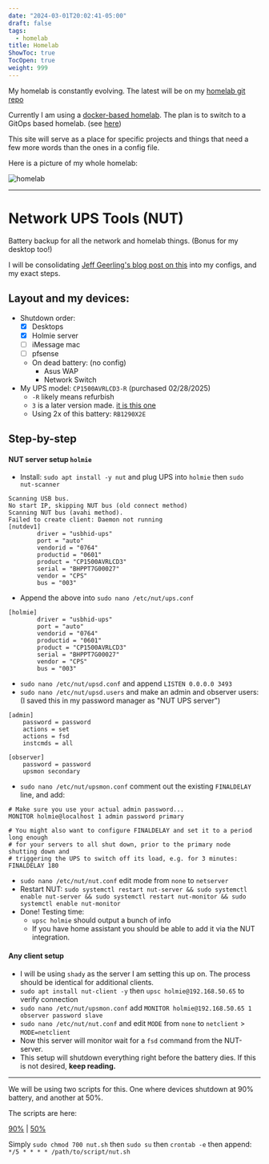 ```yaml
---
date: "2024-03-01T20:02:41-05:00"
draft: false
tags:
  - homelab
title: Homelab
ShowToc: true
TocOpen: true
weight: 999
---
```


My homelab is constantly evolving. The latest will be on my [homelab git repo](https://github.com/shadybraden/homelab)

Currently I am using a [docker-based homelab](https://github.com/shadybraden/homelab/tree/main/docker#docker-compose-based-homelab). The plan is to switch to a GitOps based homelab. (see [here](/articles/gitopshomelab/))

This site will serve as a place for specific projects and things that need a few more words than the ones in a config file.

Here is a picture of my whole homelab:

![homelab](/homelab.jpg)

---

# Network UPS Tools (NUT)

Battery backup for all the network and homelab things. (Bonus for my desktop too!)

I will be consolidating [Jeff Geerling's blog post on this](https://www.jeffgeerling.com/blog/2025/nut-on-my-pi-so-my-servers-dont-die) into my configs, and my exact steps.

## Layout and my devices:

- Shutdown order:
	- [x] Desktops
	- [x] Holmie server
	- [ ] iMessage mac
	- [ ] pfsense
	- On dead battery: (no config)
		- Asus WAP
		- Network Switch
- My UPS model: `CP1500AVRLCD3-R` (purchased 02/28/2025)
	- `-R` likely means refurbish 
	- `3` is a later version made. [it is this one](https://www.cyberpowersystems.com/product/ups/intelligent-lcd/cp1500avrlcd3/) 
	- Using 2x of this battery: `RB1290X2E` 

## Step-by-step

#### NUT server setup `holmie` 
- Install: `sudo apt install -y nut` and plug UPS into `holmie` then `sudo nut-scanner`

```shell
Scanning USB bus.
No start IP, skipping NUT bus (old connect method)
Scanning NUT bus (avahi method).
Failed to create client: Daemon not running
[nutdev1]
        driver = "usbhid-ups"
        port = "auto"
        vendorid = "0764"
        productid = "0601"
        product = "CP1500AVRLCD3"
        serial = "BHPPT7G00027"
        vendor = "CPS"
        bus = "003"
```

- Append the above into `sudo nano /etc/nut/ups.conf` 

```shell
[holmie]
        driver = "usbhid-ups"
        port = "auto"
        vendorid = "0764"
        productid = "0601"
        product = "CP1500AVRLCD3"
        serial = "BHPPT7G00027"
        vendor = "CPS"
        bus = "003"
```

- `sudo nano /etc/nut/upsd.conf` and append `LISTEN 0.0.0.0 3493` 
- `sudo nano /etc/nut/upsd.users` and make an admin and observer users: (I saved this in my password manager as "NUT UPS server")

```shell
[admin]
    password = password
    actions = set
    actions = fsd
    instcmds = all

[observer]
    password = password
    upsmon secondary
```

- `sudo nano /etc/nut/upsmon.conf` comment out the existing `FINALDELAY` line, and add:

```shell
# Make sure you use your actual admin password...
MONITOR holmie@localhost 1 admin password primary

# You might also want to configure FINALDELAY and set it to a period long enough
# for your servers to all shut down, prior to the primary node shutting down and
# triggering the UPS to switch off its load, e.g. for 3 minutes:
FINALDELAY 180
```

- `sudo nano /etc/nut/nut.conf` edit mode from `none` to `netserver` 
- Restart NUT: `sudo systemctl restart nut-server && sudo systemctl enable nut-server && sudo systemctl restart nut-monitor && sudo systemctl enable nut-monitor` 
- Done! Testing time:
	- `upsc holmie` should output a bunch of info
	- If you have home assistant you should be able to add it via the NUT integration.

#### Any client setup

- I will be using `shady` as the server I am setting this up on. The process should be identical for additional clients.
- `sudo apt install nut-client -y` then `upsc holmie@192.168.50.65` to verify connection
- `sudo nano /etc/nut/upsmon.conf` add `MONITOR holmie@192.168.50.65 1 observer password slave`
- `sudo nano /etc/nut/nut.conf` and edit `MODE` from `none` to `netclient` > `MODE=netclient` 
- Now this server will monitor wait for a `fsd` command from the NUT-server.
- This setup will shutdown everything right before the battery dies. If this is not desired, **keep reading.**

---

We will be using two scripts for this. One where devices shutdown at 90% battery, and another at 50%.

The scripts are here:

[90%](https://github.com/shadybraden/compose/blob/main/nut/nut.sh) | [50%](https://github.com/shadybraden/compose/blob/main/nut/quicknut.sh)

Simply `sudo chmod 700 nut.sh` then `sudo su` then `crontab -e` then append: `*/5 * * * * /path/to/script/nut.sh`
